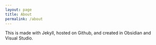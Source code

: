 ```yaml
---
layout: page
title: About
permalink: /about
---
```


This is made with Jekyll, hosted on Github, and created in Obsidian and Visual Studio.